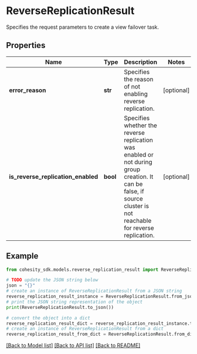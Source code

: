 # ReverseReplicationResult

Specifies the request parameters to create a view failover task.

## Properties

Name | Type | Description | Notes
------------ | ------------- | ------------- | -------------
**error_reason** | **str** | Specifies the reason of not enabling reverse replication. | [optional] 
**is_reverse_replication_enabled** | **bool** | Specifies whether the reverse replication was enabled or not during group creation. It can be false, if source cluster is not reachable for reverse replication. | [optional] 

## Example

```python
from cohesity_sdk.models.reverse_replication_result import ReverseReplicationResult

# TODO update the JSON string below
json = "{}"
# create an instance of ReverseReplicationResult from a JSON string
reverse_replication_result_instance = ReverseReplicationResult.from_json(json)
# print the JSON string representation of the object
print(ReverseReplicationResult.to_json())

# convert the object into a dict
reverse_replication_result_dict = reverse_replication_result_instance.to_dict()
# create an instance of ReverseReplicationResult from a dict
reverse_replication_result_from_dict = ReverseReplicationResult.from_dict(reverse_replication_result_dict)
```
[[Back to Model list]](../README.md#documentation-for-models) [[Back to API list]](../README.md#documentation-for-api-endpoints) [[Back to README]](../README.md)


